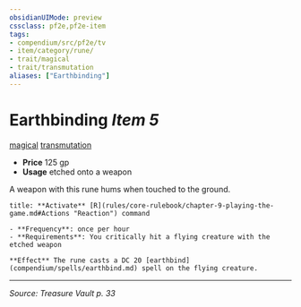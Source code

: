 ```yaml
---
obsidianUIMode: preview
cssclass: pf2e,pf2e-item
tags:
- compendium/src/pf2e/tv
- item/category/rune/
- trait/magical
- trait/transmutation
aliases: ["Earthbinding"]
---
```

# Earthbinding *Item 5*  
[magical](magical.md "Magical Item Trait")  [transmutation](transmutation.md "Transmutation School Trait")  

- **Price** 125 gp
- **Usage** etched onto a weapon

A weapon with this rune hums when touched to the ground.

```ad-embed-ability
title: **Activate** [R](rules/core-rulebook/chapter-9-playing-the-game.md#Actions "Reaction") command

- **Frequency**: once per hour
- **Requirements**: You critically hit a flying creature with the etched weapon

**Effect** The rune casts a DC 20 [earthbind](compendium/spells/earthbind.md) spell on the flying creature.
```


---
*Source: Treasure Vault p. 33*
